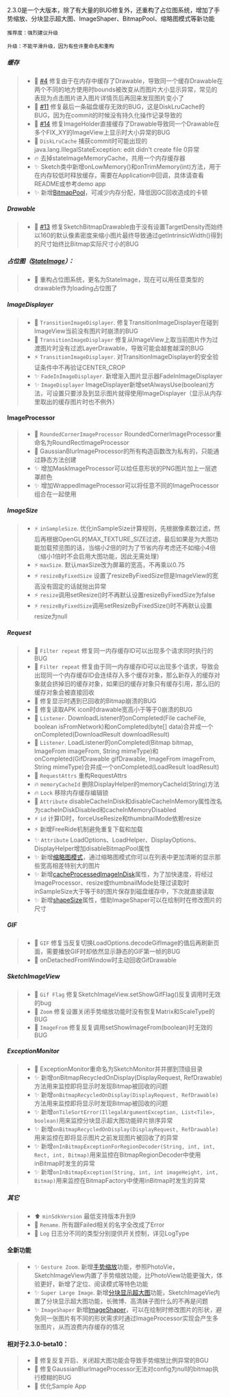 2.3.0是一个大版本，除了有大量的BUG修复外，还重构了占位图系统，增加了手势缩放、分块显示超大图、ImageShaper、BitmapPool、缩略图模式等新功能

`推荐度：强烈建议升级`

`升级：不能平滑升级，因为有些许重命名和重构`

##### 缓存
>* :bug: [#4](https://github.com/xiaopansky/Sketch/issues/4) 修复由于在内存中缓存了Drawable，导致同一个缓存Drawable在两个不同的地方使用时bounds被改变从而图片大小显示异常，常见的表现为点击图片进入图片详情页后再回来发现图片变小了
>* :bug: [#11](https://github.com/xiaopansky/Sketch/issues/11) 修复最后一条磁盘缓存无效的BUG，这是DiskLruCache的BUG，因为在commit的时候没有持久化操作记录导致的
>* :bug: [#14](https://github.com/xiaopansky/Sketch/issues/14) 修复ImageHolder直接缓存了Drawable导致同一个Drawable在多个FIX_XY的ImageView上显示时大小异常的BUG
>* :bug: `DiskLruCache` 捕获commit时可能出现的java.lang.IllegalStateException: edit didn't create file 0异常
>* :fire: 去掉stateImageMemoryCache，共用一个内存缓存器
>* :sparkles: Sketch类中新增onLowMemory()和onTrimMemory(int)方法，用于在内存较低时释放缓存，需要在Application中回调，具体请查看README或参考demo app
>* :sparkles: 新增[BitmapPool](../wiki/bitmap_pool.md)，可减少内存分配，降低因GC回收造成的卡顿

##### Drawable
>* :bug: [#13](https://github.com/xiaopansky/Sketch/issues/13) 修复SketchBitmapDrawable由于没有设置TargetDensity而始终以160的默认像素密度来缩小图片最终导致通过getIntrinsicWidth()得到的尺寸始终比Bitmap实际尺寸小的BUG

##### 占位图（[StateImage](../wiki/state_image.md)）：
>* :hammer: 重构占位图系统，更名为StateImage，现在可以用任意类型的drawable作为loading占位图了

##### ImageDisplayer
>* :bug: `TransitionImageDisplayer`. 修复TransitionImageDisplayer在碰到ImageView当前没有图片时崩溃的BUG
>* :bug: `TransitionImageDisplayer` 修复从ImageView上取当前图片作为过渡图片时没有过滤LayerDrawable，导致可能会越套越深的BUG
>* :zap: `TransitionImageDisplayer`. 对TransitionImageDisplayer的安全验证条件中不再验证CENTER_CROP
>* :sparkles: `FadeInImageDisplayer`. 新增渐入图片显示器FadeInImageDisplayer
>* :sparkles: `ImageDisplayer` ImageDisplayer新增setAlwaysUse(boolean)方法，可设置只要涉及到显示图片就得使用ImageDisplayer（显示从内存里取出的缓存图片时也不例外）

#### ImageProcessor
>* :hammer: `RoundedCornerImageProcessor` RoundedCornerImageProcessor重命名为RoundRectImageProcessor
>* :art: GaussianBlurImageProcessor的所有构造函数改为私有的，只能通过静态方法创建
>* :sparkles: 增加MaskImageProcessor可以给任意形状的PNG图片加上一层遮罩颜色
>* :sparkles: 增加WrappedImageProcessor可以将任意不同的ImageProcessor组合在一起使用

##### ImageSize
>* :zap: `inSampleSize`. 优化inSampleSize计算规则，先根据像素数过滤，然后再根据OpenGL的MAX_TEXTURE_SIZE过滤，最后如果是为大图功能加载预览图的话，当缩小2倍的时为了节省内存考虑还不如缩小4倍（缩小1倍时不会启用大图功能，因此无需处理）
>* :zap: `maxSize`. 默认maxSize改为屏幕的宽高，不再乘以0.75
>* :zap: `resizeByFixedSize` 设置了resizeByFixedSize但是ImageView的宽高没有固定的话就抛出异常
>* :zap: `resize`调用setResize()时不再默认设置resizeByFixedSize为false
>* :zap: `resizeByFixedSize`调用setResizeByFixedSize()时不再默认设置resize为null

##### Request
>* :bug: `Filter repeat` 修复同一内存缓存ID可以出现多个请求同时执行的BUG
>* :bug: `Filter repeat` 修复由于同一内存缓存ID可以出现多个请求，导致会出现同一个内存缓存ID会连续存入多个缓存对象，那么新存入的缓存对象就会挤掉旧的缓存对象，如果旧的缓存对象只有缓存引用，那么旧的缓存对象会被直接回收
>* :bug: 修复显示时遇到已回收的Bitmap崩溃的BUG
>* :bug: 修复读取APK icon时drawable宽高小于等于0崩溃的BUG
>* :hammer: `Listener`. DownloadListener的onCompleted(File cacheFile, boolean isFromNetwork)和onCompleted(byte[] data)合并成一个onCompleted(DownloadResult downloadResult)
>* :hammer: `Listener`. LoadListener的onCompleted(Bitmap bitmap, ImageFrom imageFrom, String mimeType)和onCompleted(GifDrawable gifDrawable, ImageFrom imageFrom, String mimeType)合并成一个onCompleted(LoadResult loadResult)
>* :hammer: `RequestAttrs` 重构RequestAttrs
>* :fire: `memoryCacheId` 删除DisplayHelper的memoryCacheId(String)方法
>* :fire: `Lock` 移除内存缓存编辑锁
>* :art: `Attribute` disableCacheInDisk和disableCacheInMemory属性改名为cacheInDiskDisabled和cacheInMemoryDisabled
>* :zap: `id` 计算ID时，forceUseResize和thumbnailMode依赖resize
>* :zap: 新增FreeRide机制避免重复下载和加载
>* :sparkles: `Attribute` LoadOptions、LoadHelper、DisplayOptions、DisplayHelper增加disableBitmapPool属性
>* :sparkles: 新增[缩略图模式](../wiki/thumbnail_mode.md)，通过缩略图模式你可以在列表中更加清晰的显示那些宽高相差特别大的图片
>* :sparkles: 新增[cacheProcessedImageInDisk](../wiki/cache_processed_image_in_disk.md)属性，为了加快速度，将经过ImageProcessor、resize或thumbnailMode处理过读取时inSampleSize大于等于8的图片保存到磁盘缓存中，下次就直接读取
>* :sparkles: 新增[shapeSize](../wiki/shape_size.md)属性，借助ImageShaper可以在绘制时在修改图片的尺寸

##### GIF
>* :bug: `GIF` 修复当反复切换LoadOptions.decodeGifImage的值后再刷新页面，需要播放GIF时却依然显示静态的GIF第一帧的BUG
>* :bug: onDetachedFromWindow时主动回收GifDrawable

##### SketchImageView
>* :bug: `Gif Flag` 修复SketchImageView.setShowGifFlag()反复调用时无效的bug
>* :bug: `Zoom` 修复设置关闭手势缩放功能时没有恢复Matrix和ScaleType的BUG
>* :bug: `ImageFrom` 修复反复调用setShowImageFrom(boolean)时无效的BUG

##### ExceptionMonitor
>* :hammer: ExceptionMonitor重命名为SketchMonitor并并挪到顶级目录
>* :sparkles: 新增onBitmapRecycledOnDisplay(DisplayRequest, RefDrawable)方法用来监控即将显示时发现Bitmap被回收的问题
>* :sparkles: 新增`onBitmapRecycledOnDisplay(DisplayRequest, RefDrawable)`方法用来监控即将显示时发现Bitmap被回收的问题
>* :sparkles: 新增`onTileSortError(IllegalArgumentException, List<Tile>, boolean)`用来监控分块显示超大图功能碎片排序异常
>* :sparkles: 新增`onBitmapRecycledOnDisplay(DisplayRequest, RefDrawable)`用来监控在即将显示图片之前发现图片被回收了的异常
>* :sparkles: 新增`onInBitmapExceptionForRegionDecoder(String, int, int, Rect, int, Bitmap)`用来监控在BitmapRegionDecoder中使用inBitmap时发生的异常
>* :sparkles: 新增`onInBitmapException(String, int, int imageHeight, int, Bitmap)`用来监控在BitmapFactory中使用inBitmap时发生的异常

##### 其它
>* :arrow_up: `minSdkVersion` 最低支持版本升到9
>* :hammer: `Rename`. 所有跟Failed相关的名字全改成了Error
>* :hammer: `Log` 日志分不同的类型分别提供开关控制，详见LogType

#### 全新功能
>* :sparkles: `Gesture Zoom`. 新增[手势缩放](../wiki/zoom.md)功能，参照PhotoVie，SketchImageView内置了手势缩放功能，比PhotoView功能更强大，体验更好，新增了定位、阅读模式等特色功能
>* :sparkles: `Super Large Image`. 新增[分块显示超大图](../wiki/large_image.md)功能，SketchImageVie内置了分块显示超大图功能，长微博、高清妹子图什么的不再是问题
>* :sparkles: `ImageShaper` 新增[ImageShaper](../wiki/image_shaper.md)，可以在绘制时修改图片的形状，避免同一张图片有不同的形状需求时通过ImageProcessor实现会产生多张图片，从而浪费内存缓存的情况

#### 相对于2.3.0-beta10：
>* :bug: 修复反复开启、关闭超大图功能会导致手势缩放比例异常的BGU
>* :bug: 修复GaussianBlurImageProcessor无法对config为null的bitmap执行模糊的BUG
>* :lipstick: 优化Sample App
